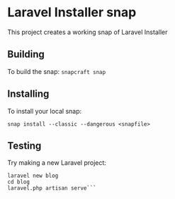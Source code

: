 # Laravel Installer snap

This project creates a working snap of Laravel Installer

## Building

To build the snap:
  `snapcraft snap`
  
## Installing

To install your local snap:

  `snap install --classic --dangerous <snapfile>`
  
## Testing

Try making a new Laravel project:
  ```
 laravel new blog
 cd blog
 laravel.php artisan serve```
  
